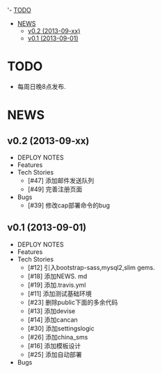 '- [TODO](#todo)
- [NEWS](#news)
 	- [v0.2 (2013-09-xx)](#v02-2013-09-xx)
	- [v0.1 (2013-09-01)](#v01-2013-09-01)



# TODO
* 每周日晚8点发布.

# NEWS


## v0.2 (2013-09-xx)
* DEPLOY NOTES
* Features
* Tech Stories
  * [#47] 添加邮件发送队列
  * [#49] 完善注册页面
* Bugs
  * [#39] 修改cap部署命令的bug 


## v0.1 (2013-09-01)
* DEPLOY NOTES
* Features
* Tech Stories
  * [#12] 引入bootstrap-sass,mysql2,slim gems.
  * [#18] 添加NEWS. md
  * [#19] 添加.travis.yml 
  * [#11] 添加测试基础环境
  * [#23] 删除public下面的多余代码
  * [#13] 添加devise
  * [#14] 添加cancan
  * [#30] 添加settingslogic
  * [#26] 添加china_sms
  * [#16] 添加模板设计
  * [#25] 添加自动部署
* Bugs
